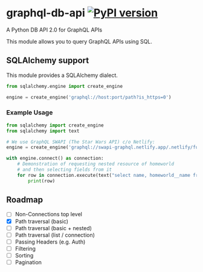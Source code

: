 # graphql-db-api [![PyPI version](https://badge.fury.io/py/sqlalchemy-graphqlapi.svg)](https://badge.fury.io/py/sqlalchemy-graphqlapi)
A Python DB API 2.0 for GraphQL APIs

This module allows you to query GraphQL APIs using SQL.

## SQLAlchemy support
This module provides a SQLAlchemy dialect.

```python
from sqlalchemy.engine import create_engine

engine = create_engine('graphql://host:port/path?is_https=0')
```

### Example Usage
```python
from sqlalchemy import create_engine
from sqlalchemy import text

# We use GraphQL SWAPI (The Star Wars API) c/o Netlify:
engine = create_engine('graphql://swapi-graphql.netlify.app/.netlify/functions/index')

with engine.connect() as connection:
    # Demonstration of requesting nested resource of homeworld
    # and then selecting fields from it
    for row in connection.execute(text("select name, homeworld__name from 'allPeople?include=homeworld'")):
        print(row)
```

## Roadmap
* [ ] Non-Connections top level
* [x] Path traversal (basic)
* [ ] Path traversal (basic + nested)
* [ ] Path traversal (list / connection)
* [ ] Passing Headers (e.g. Auth)
* [ ] Filtering
* [ ] Sorting
* [ ] Pagination

